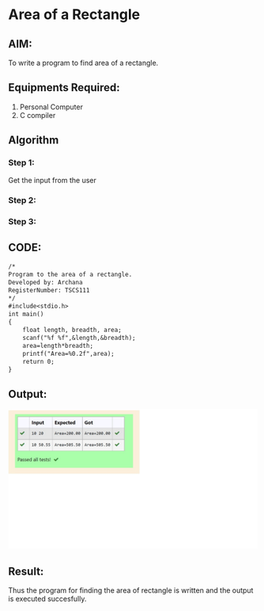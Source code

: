 # Area of a Rectangle
## AIM:
To write a program to find area of a rectangle.

## Equipments Required:
1. Personal Computer
2. C compiler

## Algorithm
### Step 1:
Get the input from the user

### Step 2:

### Step 3:

## CODE:
```
/*
Program to the area of a rectangle.
Developed by: Archana
RegisterNumber: TSCS111
*/
#include<stdio.h>
int main()
{
    float length, breadth, area;
    scanf("%f %f",&length,&breadth);
    area=length*breadth;
    printf("Area=%0.2f",area);
    return 0;
}
```
## Output:
![area of rectange](./Output.jpg)

## Result:
Thus the program for finding the area of rectangle is written and the output is executed succesfully.
